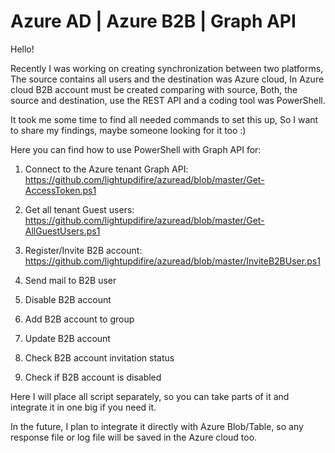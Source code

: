 # Azure AD | Azure B2B | Graph API

Hello!

Recently I was working on creating synchronization between two platforms, 
The source contains all users and the destination was Azure cloud, 
In Azure cloud B2B account must be created comparing with source, 
Both, the source and destination, use the REST API and a coding tool was PowerShell.

It took me some time to find all needed commands to set this up, 
So I want to share my findings, maybe someone looking for it too :)

Here you can find how to use PowerShell with Graph API for:

1. Connect to the Azure tenant Graph API: 
https://github.com/lightupdifire/azuread/blob/master/Get-AccessToken.ps1

2. Get all tenant Guest users:
https://github.com/lightupdifire/azuread/blob/master/Get-AllGuestUsers.ps1

3. Register/Invite B2B account:
https://github.com/lightupdifire/azuread/blob/master/InviteB2BUser.ps1

4. Send mail to B2B user


5. Disable B2B account


6. Add B2B account to group


7. Update B2B account


8. Check B2B account invitation status


9. Check if B2B account is disabled


Here I will place all script separately, so you can take parts of it and integrate it in one big if you need it.

In the future, I plan to integrate it directly with Azure Blob/Table, so any response file or log file will be saved in the Azure cloud too.
